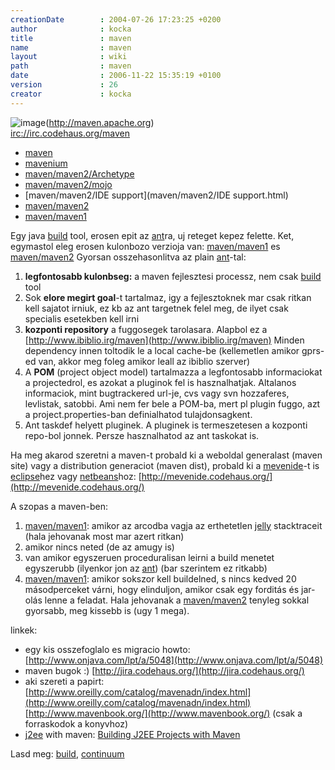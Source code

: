 ```yaml
---
creationDate        : 2004-07-26 17:23:25 +0200 
author              : kocka 
title               : maven 
name                : maven 
layout              : wiki 
path                : maven 
date                : 2006-11-22 15:35:19 +0100 
version             : 26 
creator             : kocka 
---
```

![image](http://maven.apache.org/images/maven-small.gif)(http://maven.apache.org)<br/>
[irc://irc.codehaus.org/maven](irc://irc.codehaus.org/maven)


-   [maven](maven.html)
-   [mavenium](mavenium.html)
-   [maven/maven2/Archetype](maven/maven2/Archetype.html)
-   [maven/maven2/mojo](maven/maven2/mojo.html)
-   [maven/maven2/IDE support](maven/maven2/IDE support.html)
-   [maven/maven2](maven/maven2.html)
-   [maven/maven1](maven/maven1.html)



Egy java [build](build.html) tool, erosen epit az [ant](ant.html)ra, uj reteget kepez felette. Ket, egymastol eleg erosen kulonbozo verzioja van: [maven/maven1](maven/maven1.html) es [maven/maven2](maven/maven2.html) Gyorsan osszehasonlitva az plain [ant](ant.html)-tal:

1.   __legfontosabb kulonbseg:__ a maven fejlesztesi processz, nem csak [build](build.html) tool
1.   Sok __elore megirt goal__-t tartalmaz, igy a fejlesztoknek mar csak ritkan kell sajatot irniuk, ez kb az ant targetnek felel meg, de ilyet csak specialis esetekben kell irni
1.   __kozponti repository__ a fuggosegek tarolasara. Alapbol ez a [http://www.ibiblio.irg/maven](http://www.ibiblio.irg/maven) Minden dependency innen toltodik le a local cache-be (kellemetlen amikor gprs-ed van, akkor meg foleg amikor leall az ibiblio szerver)
1.   A __POM__ (project object model) tartalmazza a legfontosabb informaciokat a projectedrol, es azokat a pluginok fel is hasznalhatjak. Altalanos informaciok, mint bugtrackered url-je, cvs vagy svn hozzaferes, levlistak, satobbi. Ami nem fer bele a POM-ba, mert pl plugin fuggo, azt a project.properties-ban definialhatod tulajdonsagkent.
1.   Ant taskdef helyett pluginek. A pluginek is termeszetesen a kozponti repo-bol jonnek. Persze hasznalhatod az ant taskokat is.


Ha meg akarod szeretni a maven-t probald ki a weboldal generalast \(maven site\) vagy a distribution generaciot \(maven dist\), probald ki a [mevenide](mevenide.html)-t is [eclipse](Eclipse.html)hez vagy [netbeans](Netbeans.html)hoz: [http://mevenide.codehaus.org/](http://mevenide.codehaus.org/)

A szopas a maven-ben:

1.   [maven/maven1](maven/maven1.html): amikor az arcodba vagja az erthetetlen [jelly](jelly.html) stacktraceit (hala jehovanak most mar azert ritkan)
1.   amikor nincs neted (de az amugy is)
1.   van amikor egyszeruen proceduralisan leirni a build menetet egyszerubb (ilyenkor jon az [ant](ant.html)) (bar szerintem ez ritkabb)
1.   [maven/maven1](maven/maven1.html): amikor sokszor kell buildelned, s nincs kedved 20 másodperceket várni, hogy elinduljon, amikor csak egy forditás és jar-olás lenne a feladat. Hala jehovanak a [maven/maven2](maven/maven2.html) tenyleg sokkal gyorsabb, meg kissebb is (ugy 1 mega).


linkek:

*   egy kis osszefoglalo es migracio howto: [http://www.onjava.com/lpt/a/5048](http://www.onjava.com/lpt/a/5048)
*   maven bugok :) [http://jira.codehaus.org/](http://jira.codehaus.org/)
*   aki szereti a papirt: [http://www.oreilly.com/catalog/mavenadn/index.html](http://www.oreilly.com/catalog/mavenadn/index.html) [http://www.mavenbook.org/](http://www.mavenbook.org/) (csak a forraskodok a konyvhoz)
*   [j2ee](j2ee.html) with maven: [Building J2EE Projects with Maven](http://www.onjava.com/pub/a/onjava/2005/09/07/maven.html)

Lasd meg: [build](build.html), [continuum](continuum.html)


